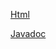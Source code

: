 [Html](https://dzmitry-lakisau.github.io/MonthYearPickerDialog/docs/html/index.html)

[Javadoc](https://dzmitry-lakisau.github.io/MonthYearPickerDialog/docs/javadoc/index.html)